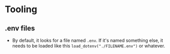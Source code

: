 # Tooling 

## .env files

- By default, it looks for a file named `.env`. If it's named something else, it needs to be loaded like this `load_dotenv("./FILENAME.env")` or whatever. 
